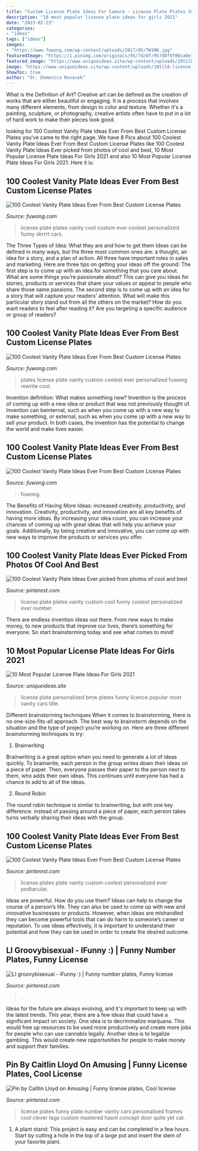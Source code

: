 ```yaml
---
title: "Custom License Plate Ideas For Camaro - License Plate Plates Vanity Custom Cool Funny Coolest Personalized Ever Number"
description: "10 most popular license plate ideas for girls 2021"
date: "2023-02-23"
categories:
- "ideas"
tags: ["ideas"]
images:
- "https://www.fuwong.com/wp-content/uploads/2017/05/TW1NK.jpg"
featuredImage: "https://i.pinimg.com/originals/95/7d/8f/957d8f9f06ca8e197c9c285d2bb6319b.jpg"
featured_image: "https://www.uniqueideas.site/wp-content/uploads/10til8-license-plate-on-750-bmw-personalized-license-plate-ideas.jpg"
image: "https://www.uniqueideas.site/wp-content/uploads/10til8-license-plate-on-750-bmw-personalized-license-plate-ideas.jpg"
ShowToc: true
author: "Dr. Domenica Kovacek"
---
```



What is the Definition of Art?
Creative art can be defined as the creation of works that are either beautiful or engaging. It is a process that involves many different elements, from design to color and texture. Whether it's a painting, sculpture, or photography, creative artists often have to put in a lot of hard work to make their pieces look good.

	

		
looking for 100 Coolest Vanity Plate Ideas Ever From Best Custom License Plates you've came to the right page. We have 8 Pics about 100 Coolest Vanity Plate Ideas Ever From Best Custom License Plates like 100 Coolest Vanity Plate Ideas Ever picked from photos of cool and best, 10 Most Popular License Plate Ideas For Girls 2021 and also 10 Most Popular License Plate Ideas For Girls 2021. Here it is:
		
    
## 100 Coolest Vanity Plate Ideas Ever From Best Custom License Plates

<img loading=lazy src="https://www.fuwong.com/wp-content/uploads/2017/05/SKRRRT.jpg" onerror="this.onerror=null;this.src='https://tse1.mm.bing.net/th?id=OIP.jPTlMIZgOjxU8QF9kzeMHAAAAA&amp;pid=15.1';" alt="100 Coolest Vanity Plate Ideas Ever From Best Custom License Plates">

_Source: fuwong.com_

>license plate plates vanity cool custom ever coolest personalized funny skrrrt cars. 

	

The Three Types of Idea: What they are and how to get them
Ideas can be defined in many ways, but the three most common ones are: a thought, an idea for a story, and a plan of action. All three have important roles in sales and marketing. Here are three tips on getting your ideas off the ground: 
The first step is to come up with an idea for something that you care about. What are some things you’re passionate about? This can give you ideas for stories, products or services that share your values or appeal to people who share those same passions. 
The second step is to come up with an idea for a story that will capture your readers’ attention. What will make this particular story stand out from all the others on the market? How do you want readers to feel after reading it? Are you targeting a specific audience or group of readers?

    
## 100 Coolest Vanity Plate Ideas Ever From Best Custom License Plates

<img loading=lazy src="https://www.fuwong.com/wp-content/uploads/2017/05/REWRITE.jpg" onerror="this.onerror=null;this.src='https://tse1.mm.bing.net/th?id=OIP.-6ANsBmJcz5jt_DN9yAhGQHaFH&amp;pid=15.1';" alt="100 Coolest Vanity Plate Ideas Ever From Best Custom License Plates">

_Source: fuwong.com_

>plates license plate vanity custom coolest ever personalized fuwong rewrite cool. 

	

Invention definition: What makes something new?
Invention is the process of coming up with a new idea or product that was not previously thought of. Invention can beinternal, such as when you come up with a new way to make something, or external, such as when you come up with a new way to sell your product. In both cases, the invention has the potential to change the world and make lives easier.

    
## 100 Coolest Vanity Plate Ideas Ever From Best Custom License Plates

<img loading=lazy src="https://www.fuwong.com/wp-content/uploads/2017/05/TW1NK.jpg" onerror="this.onerror=null;this.src='https://tse4.mm.bing.net/th?id=OIP.r3nCrRcqLL6IpuzKmGm5DwHaE0&amp;pid=15.1';" alt="100 Coolest Vanity Plate Ideas Ever From Best Custom License Plates">

_Source: fuwong.com_

>fuwong. 

	

The Benefits of Having More Ideas: increased creativity, productivity, and innovation.
Creativity, productivity, and innovation are all key benefits of having more ideas. By increasing your idea count, you can increase your chances of coming up with great ideas that will help you achieve your goals. Additionally, by being creative and innovative, you can come up with new ways to improve the products or services you offer.

    
## 100 Coolest Vanity Plate Ideas Ever Picked From Photos Of Cool And Best

<img loading=lazy src="https://i.pinimg.com/736x/c8/4e/26/c84e26a105b5a385eb20bc74fb03d9ee.jpg" onerror="this.onerror=null;this.src='https://tse1.mm.bing.net/th?id=OIP.s2FqZLSdVjJRALS3qrLijwHaFV&amp;pid=15.1';" alt="100 Coolest Vanity Plate Ideas Ever picked from photos of cool and best">

_Source: pinterest.com_

>license plate plates vanity custom cool funny coolest personalized ever number. 

	

There are endless invention ideas out there. From new ways to make money, to new products that improve our lives, there’s something for everyone. So start brainstorming today and see what comes to mind!

    
## 10 Most Popular License Plate Ideas For Girls 2021

<img loading=lazy src="https://www.uniqueideas.site/wp-content/uploads/10til8-license-plate-on-750-bmw-personalized-license-plate-ideas.jpg" onerror="this.onerror=null;this.src='https://tse3.mm.bing.net/th?id=OIP.CuRk9V9ptW0TVRuy-95N6wHaEL&amp;pid=15.1';" alt="10 Most Popular License Plate Ideas For Girls 2021">

_Source: uniqueideas.site_

>license plate personalized bmw plates funny licence popular most vanity cars title. 

	

Different brainstorming techniques
When it comes to brainstorming, there is no one-size-fits-all approach. The best way to brainstorm depends on the situation and the type of project you’re working on. Here are three different brainstorming techniques to try:
1. Brainwriting

Brainwriting is a great option when you need to generate a lot of ideas quickly. To brainwrite, each person in the group writes down their ideas on a piece of paper. Then, everyone passes their paper to the person next to them, who adds their own ideas. This continues until everyone has had a chance to add to all of the ideas.

2. Round Robin

The round robin technique is similar to brainwriting, but with one key difference: instead of passing around a piece of paper, each person takes turns verbally sharing their ideas with the group.

    
## 100 Coolest Vanity Plate Ideas Ever From Best Custom License Plates

<img loading=lazy src="https://i.pinimg.com/736x/02/cd/12/02cd1246d9311b1bb517e213ff9566a2.jpg" onerror="this.onerror=null;this.src='https://tse4.mm.bing.net/th?id=OIP.XS7neiCarsqH2oyqsEgllgHaFV&amp;pid=15.1';" alt="100 Coolest Vanity Plate Ideas Ever From Best Custom License Plates">

_Source: pinterest.com_

>license plates plate vanity custom coolest personalized ever podtacular. 

	

Ideas are powerful. How do you use them?
Ideas can help to change the course of a person’s life. They can also be used to come up with new and innovative businesses or products. However, when ideas are mishandled they can become powerful tools that can do harm to someone’s career or reputation. To use ideas effectively, it is important to understand their potential and how they can be used in order to create the desired outcome.

    
## Ll Groovybisexual - IFunny :) | Funny Number Plates, Funny License

<img loading=lazy src="https://i.pinimg.com/736x/11/9e/bc/119ebc12f5ca45d319bcc58c41a9524b.jpg" onerror="this.onerror=null;this.src='https://tse3.mm.bing.net/th?id=OIP.7rRbg_ZppdK7vAB9Utj8jQHaH8&amp;pid=15.1';" alt="Ll groovybisexual - iFunny :) | Funny number plates, Funny license">

_Source: pinterest.com_

>. 

	

Ideas for the future are always evolving, and it's important to keep up with the latest trends. This year, there are a few ideas that could have a significant impact on society. One idea is to decriminalize marijuana. This would free up resources to be used more productively and create more jobs for people who can use cannabis legally. Another idea is to legalize gambling. This would create new opportunities for people to make money and support their families.

    
## Pin By Caitlin Lloyd On Amusing | Funny License Plates, Cool License

<img loading=lazy src="https://i.pinimg.com/originals/95/7d/8f/957d8f9f06ca8e197c9c285d2bb6319b.jpg" onerror="this.onerror=null;this.src='https://tse1.mm.bing.net/th?id=OIP.MtoYpgv_BqAxtGH9OPk4vQHaJ4&amp;pid=15.1';" alt="Pin by Caitlin Lloyd on Amusing | Funny license plates, Cool license">

_Source: pinterest.com_

>license plates funny plate number vanity cars personalised frames cool clever tags custom mastered hasnt concept door quite yet cat. 

	

1. A plant stand: This project is easy and can be completed in a few hours. Start by cutting a hole in the top of a large pot and insert the stem of your favorite plant.

